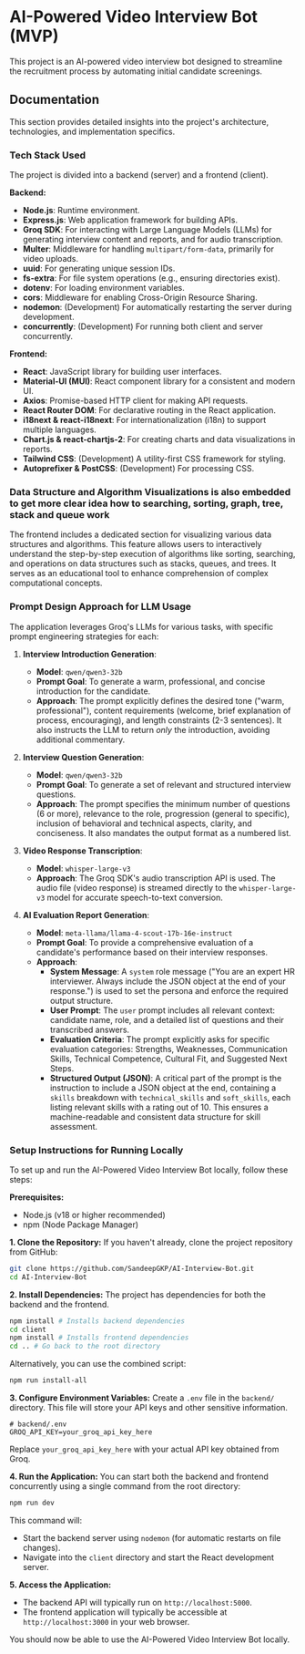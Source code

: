 # AI-Powered Video Interview Bot (MVP)

This project is an AI-powered video interview bot designed to streamline the recruitment process by automating initial candidate screenings.

## Documentation
This section provides detailed insights into the project's architecture, technologies, and implementation specifics.

### Tech Stack Used

The project is divided into a backend (server) and a frontend (client).

**Backend:**
*   **Node.js**: Runtime environment.
*   **Express.js**: Web application framework for building APIs.
*   **Groq SDK**: For interacting with Large Language Models (LLMs) for generating interview content and reports, and for audio transcription.
*   **Multer**: Middleware for handling `multipart/form-data`, primarily for video uploads.
*   **uuid**: For generating unique session IDs.
*   **fs-extra**: For file system operations (e.g., ensuring directories exist).
*   **dotenv**: For loading environment variables.
*   **cors**: Middleware for enabling Cross-Origin Resource Sharing.
*   **nodemon**: (Development) For automatically restarting the server during development.
*   **concurrently**: (Development) For running both client and server concurrently.

**Frontend:**
*   **React**: JavaScript library for building user interfaces.
*   **Material-UI (MUI)**: React component library for a consistent and modern UI.
*   **Axios**: Promise-based HTTP client for making API requests.
*   **React Router DOM**: For declarative routing in the React application.
*   **i18next & react-i18next**: For internationalization (i18n) to support multiple languages.
*   **Chart.js & react-chartjs-2**: For creating charts and data visualizations in reports.
*   **Tailwind CSS**: (Development) A utility-first CSS framework for styling.
*   **Autoprefixer & PostCSS**: (Development) For processing CSS.

### Data Structure and Algorithm Visualizations is also embedded to get more clear idea how to searching, sorting, graph, tree, stack and queue work

The frontend includes a dedicated section for visualizing various data structures and algorithms. This feature allows users to interactively understand the step-by-step execution of algorithms like sorting, searching, and operations on data structures such as stacks, queues, and trees. It serves as an educational tool to enhance comprehension of complex computational concepts.

### Prompt Design Approach for LLM Usage

The application leverages Groq's LLMs for various tasks, with specific prompt engineering strategies for each:

1.  **Interview Introduction Generation**:
    *   **Model**: `qwen/qwen3-32b`
    *   **Prompt Goal**: To generate a warm, professional, and concise introduction for the candidate.
    *   **Approach**: The prompt explicitly defines the desired tone ("warm, professional"), content requirements (welcome, brief explanation of process, encouraging), and length constraints (2-3 sentences). It also instructs the LLM to return *only* the introduction, avoiding additional commentary.

2.  **Interview Question Generation**:
    *   **Model**: `qwen/qwen3-32b`
    *   **Prompt Goal**: To generate a set of relevant and structured interview questions.
    *   **Approach**: The prompt specifies the minimum number of questions (6 or more), relevance to the role, progression (general to specific), inclusion of behavioral and technical aspects, clarity, and conciseness. It also mandates the output format as a numbered list.

3.  **Video Response Transcription**:
    *   **Model**: `whisper-large-v3`
    *   **Approach**: The Groq SDK's audio transcription API is used. The audio file (video response) is streamed directly to the `whisper-large-v3` model for accurate speech-to-text conversion.

4.  **AI Evaluation Report Generation**:
    *   **Model**: `meta-llama/llama-4-scout-17b-16e-instruct`
    *   **Prompt Goal**: To provide a comprehensive evaluation of a candidate's performance based on their interview responses.
    *   **Approach**:
        *   **System Message**: A `system` role message ("You are an expert HR interviewer. Always include the JSON object at the end of your response.") is used to set the persona and enforce the required output structure.
        *   **User Prompt**: The `user` prompt includes all relevant context: candidate name, role, and a detailed list of questions and their transcribed answers.
        *   **Evaluation Criteria**: The prompt explicitly asks for specific evaluation categories: Strengths, Weaknesses, Communication Skills, Technical Competence, Cultural Fit, and Suggested Next Steps.
        *   **Structured Output (JSON)**: A critical part of the prompt is the instruction to include a JSON object at the end, containing a `skills` breakdown with `technical_skills` and `soft_skills`, each listing relevant skills with a rating out of 10. This ensures a machine-readable and consistent data structure for skill assessment.

### Setup Instructions for Running Locally

To set up and run the AI-Powered Video Interview Bot locally, follow these steps:

**Prerequisites:**
*   Node.js (v18 or higher recommended)
*   npm (Node Package Manager)

**1. Clone the Repository:**
If you haven't already, clone the project repository from GitHub:
```bash
git clone https://github.com/SandeepGKP/AI-Interview-Bot.git
cd AI-Interview-Bot
```

**2. Install Dependencies:**
The project has dependencies for both the backend and the frontend.
```bash
npm install # Installs backend dependencies
cd client
npm install # Installs frontend dependencies
cd .. # Go back to the root directory
```
Alternatively, you can use the combined script:
```bash
npm run install-all
```

**3. Configure Environment Variables:**
Create a `.env` file in the `backend/` directory. This file will store your API keys and other sensitive information.
```
# backend/.env
GROQ_API_KEY=your_groq_api_key_here
```
Replace `your_groq_api_key_here` with your actual API key obtained from Groq.

**4. Run the Application:**
You can start both the backend and frontend concurrently using a single command from the root directory:
```bash
npm run dev
```
This command will:
*   Start the backend server using `nodemon` (for automatic restarts on file changes).
*   Navigate into the `client` directory and start the React development server.

**5. Access the Application:**
*   The backend API will typically run on `http://localhost:5000`.
*   The frontend application will typically be accessible at `http://localhost:3000` in your web browser.

You should now be able to use the AI-Powered Video Interview Bot locally.
